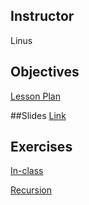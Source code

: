 ## Instructor 
Linus

## Objectives
[Lesson Plan](https://docs.google.com/document/d/175uqTEpG9V3HIPLyYJqM5cO6qSZuOWbR0Kxq65f8o-k/edit)

##Slides
[Link](https://docs.google.com/presentation/d/1JJIS7yZ1279XI6gSEOgrd26uittSqg-uqRX6rDaDt60/edit)

## Exercises
[In-class](https://docs.google.com/document/d/1O6Zm2KD9WWHVxRQtMDtqiKWoRWoDCpjNGA8Pk_8XxZ8/edit#heading=h.e6eh90h71tql)

[Recursion](https://github.com/accesscode-2-2/unit-4/blob/master/exercises/recursion.md)
